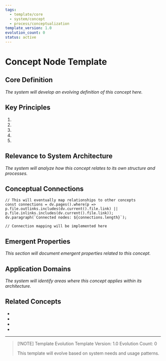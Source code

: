```yaml
---
tags:
  - template/core
  - system/concept
  - process/conceptualization
template_version: 1.0
evolution_count: 0
status: active
---
```


# Concept Node Template

## Core Definition

*The system will develop an evolving definition of this concept here.*

## Key Principles

1. 
2. 
3. 
4. 
5. 

## Relevance to System Architecture

*The system will analyze how this concept relates to its own structure and processes.*

## Conceptual Connections

```dataviewjs
// This will eventually map relationships to other concepts
const connections = dv.pages().where(p => p.file.outlinks.includes(dv.current().file.link) || p.file.inlinks.includes(dv.current().file.link));
dv.paragraph(`Connected nodes: ${connections.length}`);

// Connection mapping will be implemented here
```

## Emergent Properties

*This section will document emergent properties related to this concept.*

## Application Domains

*The system will identify areas where this concept applies within its architecture.*

## Related Concepts

- 
- 
- 
- 

---

> [!NOTE] Template Evolution
> Template Version: 1.0
> Evolution Count: 0
> 
> This template will evolve based on system needs and usage patterns.
